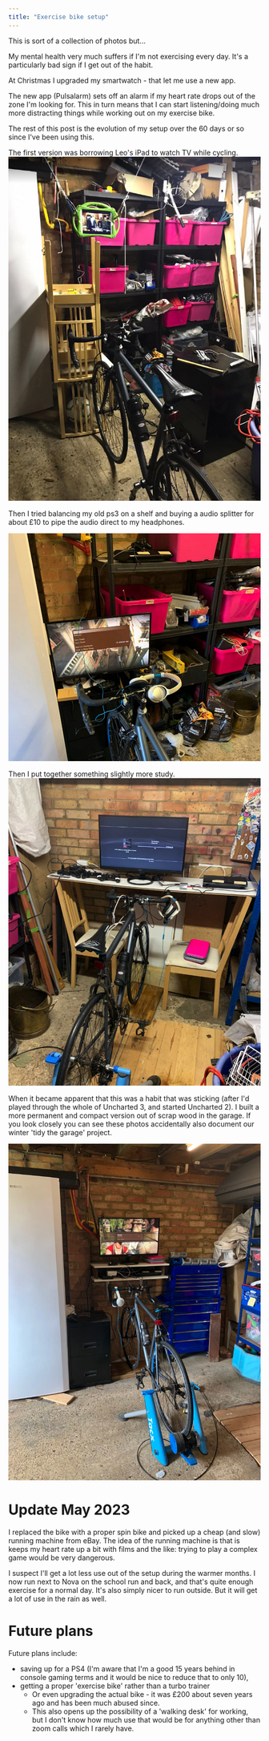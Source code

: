 ```yaml
---
title: "Exercise bike setup" 
--- 
```


This is sort of a collection of photos but... 

My mental health very much suffers if I'm not exercising every day. It's a particularly bad sign if I get out of the habit. 

At Christmas I upgraded my smartwatch - that let me use a new app.

The new app (Pulsalarm) sets off an alarm if my heart rate drops out of the zone I'm looking for.  This in turn means that I can start listening/doing much more distracting things while working out on my exercise bike. 

The rest of this post is the evolution of my setup over the 60 days or so since I've been using this. 

The first version was borrowing Leo's iPad to watch TV while cycling. 
![iPad hanging over a bike with string](/assets/images/bike1.png) 

Then I tried balancing my old ps3 on a shelf and buying a audio splitter for about £10 to pipe the audio direct to my headphones.  

![exercise bike in front of computer screen](/assets/images/bike2.png) 

Then I put together something slightly more study. 
![exercise bike in front of ps3 setup that is balanced on two chairs](/assets/images/bike3.png) 

When it became apparent that this was a habit that was sticking (after I'd played through the whole of Uncharted 3, and started Uncharted 2). I built a more permanent and compact version out of scrap wood in the garage.  If you look closely you can see these photos accidentally also document our winter 'tidy the garage' project. 

![Exercise bike in front of some permanent shelves with a ps3 on them](/assets/images/bike4.png) 


# Update May 2023 

I replaced the bike with a proper spin bike and picked up a cheap (and slow) running machine from eBay.  The idea of the running machine is that is keeps my heart rate up a bit with films and the like: trying to play a complex game would be very dangerous.   

I suspect I'll get a lot less use out of the setup during the warmer months. I now run next to Nova on the school run and back, and that's quite enough exercise for a normal day.  It's also simply nicer to run outside.  But it will get a lot of use in the rain as well. 




# Future plans 

Future plans include:  
* saving up for a PS4 (I'm aware that I'm a good 15 years behind in console gaming terms and it would be nice to reduce that to only 10), 
* getting a proper 'exercise bike' rather than a turbo trainer  
  * Or even upgrading the actual bike - it was £200 about seven years ago and has been much abused since.
  * This also opens up the possibility of a 'walking desk' for working, but I don't know how much use that would be for anything other than zoom calls which I rarely have. 

